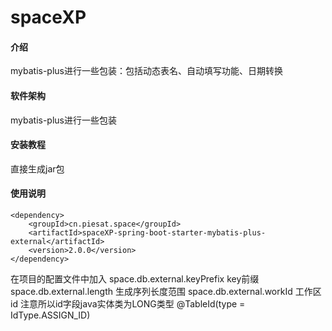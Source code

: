 # spaceXP

#### 介绍
mybatis-plus进行一些包装：包括动态表名、自动填写功能、日期转换

#### 软件架构
mybatis-plus进行一些包装

#### 安装教程
直接生成jar包
#### 使用说明
    <dependency>
        <groupId>cn.piesat.space</groupId>
        <artifactId>spaceXP-spring-boot-starter-mybatis-plus-external</artifactId>
        <version>2.0.0</version>
    </dependency>

在项目的配置文件中加入
space.db.external.keyPrefix key前缀
space.db.external.length 生成序列长度范围
space.db.external.workId 工作区id
注意所以id字段java实体类为LONG类型  @TableId(type = IdType.ASSIGN_ID)




